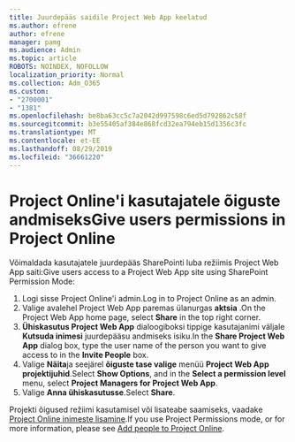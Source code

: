 ```yaml
---
title: Juurdepääs saidile Project Web App keelatud
ms.author: efrene
author: efrene
manager: pamg
ms.audience: Admin
ms.topic: article
ROBOTS: NOINDEX, NOFOLLOW
localization_priority: Normal
ms.collection: Adm_O365
ms.custom:
- "2700001"
- "1381"
ms.openlocfilehash: be8ba63cc5c7a2042d997598c6ed5d792862c58f
ms.sourcegitcommit: b3e55405af384e868fcd32ea794eb15d1356c3fc
ms.translationtype: MT
ms.contentlocale: et-EE
ms.lasthandoff: 08/29/2019
ms.locfileid: "36661220"
---
```

# <a name="give-users-permissions-in-project-online"></a><span data-ttu-id="fbb86-102">Project Online'i kasutajatele õiguste andmiseks</span><span class="sxs-lookup"><span data-stu-id="fbb86-102">Give users permissions in Project Online</span></span>

<span data-ttu-id="fbb86-103">Võimaldada kasutajatele juurdepääs SharePointi luba režiimis Project Web App saiti:</span><span class="sxs-lookup"><span data-stu-id="fbb86-103">Give users access to a Project Web App site using SharePoint Permission Mode:</span></span>

1. <span data-ttu-id="fbb86-104">Logi sisse Project Online'i admin.</span><span class="sxs-lookup"><span data-stu-id="fbb86-104">Log in to Project Online as an admin.</span></span>
2. <span data-ttu-id="fbb86-105">Valige avalehel Project Web App paremas ülanurgas **aktsia** .</span><span class="sxs-lookup"><span data-stu-id="fbb86-105">On the Project Web App home page, select **Share** in the top right corner.</span></span>
3. <span data-ttu-id="fbb86-106">**Ühiskasutus Project Web App** dialoogiboksi tippige kasutajanimi väljale **Kutsuda inimesi** juurdepääsu andmiseks isiku.</span><span class="sxs-lookup"><span data-stu-id="fbb86-106">In the **Share Project Web App** dialog box, type the user name of the person you want to give access to in the **Invite People** box.</span></span>
4. <span data-ttu-id="fbb86-107">Valige **Näita**ja seejärel **õiguste tase valige** menüü **Project Web App projektijuhid**.</span><span class="sxs-lookup"><span data-stu-id="fbb86-107">Select **Show Options**, and in the **Select a permission level** menu, select **Project Managers for Project Web App**.</span></span>
5. <span data-ttu-id="fbb86-108">Valige **Anna ühiskasutusse**.</span><span class="sxs-lookup"><span data-stu-id="fbb86-108">Select **Share**.</span></span>

<span data-ttu-id="fbb86-109">Projekti õigused režiimi kasutamisel või lisateabe saamiseks, vaadake [Project Online inimeste lisamine](https://docs.microsoft.com/projectonline/step-2-add-people-to-project-online).</span><span class="sxs-lookup"><span data-stu-id="fbb86-109">If you use Project Permissions mode, or for more information, please see [Add people to Project Online](https://docs.microsoft.com/projectonline/step-2-add-people-to-project-online).</span></span>
